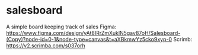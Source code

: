 # salesboard
A simple board keeping track of sales
Figma: https://www.figma.com/design/yAt8IRrZmXuklN5gav87oH/Salesboard-(Copy)?node-id=0-1&node-type=canvas&t=aXBkmwYz5cko9xyp-0
Scrimb: https://v2.scrimba.com/s037orh
